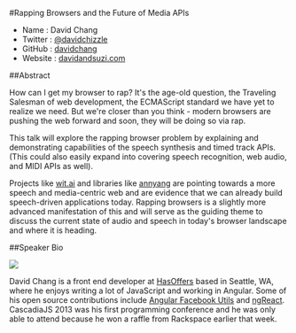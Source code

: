 #Rapping Browsers and the Future of Media APIs

* Name      : David Chang
* Twitter   : [@davidchizzle][]
* GitHub    : [davidchang][]
* Website   : [davidandsuzi.com][]

##Abstract

How can I get my browser to rap? It's the age-old question, the Traveling Salesman of web development, the ECMAScript standard we have yet to realize we need. But we're closer than you think - modern browsers are pushing the web forward and soon, they will be doing so via rap.

This talk will explore the rapping browser problem by explaining and demonstrating capabilities of the speech synthesis and timed track APIs. (This could also easily expand into covering speech recognition, web audio, and MIDI APIs as well).

Projects like [wit.ai][] and libraries like [annyang][] are pointing towards a more speech and media-centric web and are evidence that we can already build speech-driven applications today. Rapping browsers is a slightly more advanced manifestation of this and will serve as the guiding theme to discuss the current state of audio and speech in today's browser landscape and where it is heading.


##Speaker Bio

![](https://raw.github.com/cascadiajs/2014.cascadiajs.com/master/images/davidchang.jpg)

David Chang is a front end developer at [HasOffers][] based in Seattle, WA, where he enjoys writing a lot of JavaScript and working in Angular. Some of his open source contributions include [Angular Facebook Utils][] and [ngReact][]. CascadiaJS 2013 was his first programming conference and he was only able to attend because he won a raffle from Rackspace earlier that week.

[@davidchizzle]:http://twitter.com/davidchang
[davidchang]:http://github.com/davidchang
[davidandsuzi.com]:http://davidandsuzi.com
[wit.ai]:https://wit.ai/
[annyang]:https://github.com/TalAter/annyang
[HasOffers]:http://www.hasoffers.com/
[Angular Facebook Utils]:https://github.com/davidchang/angular-facebook-utils
[ngReact]:https://github.com/davidchang/ngReact
